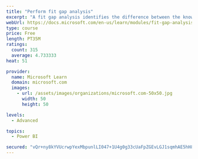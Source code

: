 ```yaml
---
title: "Perform fit gap analysis"
excerpt: "A fit gap analysis identifies the difference between the known requirements and the proposed or current solution. This module covers performing a fit gap analysis."
webUrl: https://docs.microsoft.com/en-us/learn/modules/fit-gap-analysis/
type: course
price: Free
length: PT35M
ratings:
  count: 315
  average: 4.733333
heat: 51

provider:
  name: Microsoft Learn
  domain: microsoft.com
  images:
    - url: /assets/images/organizations/microsoft.com-50x50.jpg
      width: 50
      height: 50

levels:
  - Advanced

topics:
  - Power BI

secured: "vQr+ny8kYVUcrwpYexMbpunlLI047+1U4g0g33cUaFpZGEvLGJ1sqmhAE5hH8Al3+IJcelhwGGKEL9drliLWl9ebDUh4sdbFb56K3qFPfXCiFnkuU2TDzPxWfvuR+uUqesV8DCK/bG0bvfN8xGfHMKQqjSKzQE8RHGCZi1jCuEIFHQaMOj6GXIsCgNOinAvIhD0kzxNCvMJobwXa871Vbb74O0JVr8ddpdntqufGQfMg4RzymX1akd7uVyzZ7LCkL9HsCpj8YFEdHklFMsyPB2GdEG9dwe65BJWMV60aO/Ml5vCHt5nD+3498r62ZWpwFAym24IQk7MnnyN5PUFn7D/f66cRnYT7XmX5vokwzEphZ6h2m/NvMJOhnVFCBBikq4ZZBfxqhcbop2Mkb2lVCNDstw1ob+aWFarZe1LOA00=;OzDtvC34s/oJp3vDBl8nmg=="
---
```


